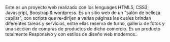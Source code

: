 Este es un proyecto web realizado con los lenguages HTML5, CSS3, Javascript, Boostrap & wordpress. Es un sitio web de un "salón de belleza capilar", con scripts que re-dirijen a varias páginas las cuales brindan
diferentes tareas y servicios, entre ellas reserva de turno, galleria de fotos y una seccion de compras de productos de dicho comercio.
Es un producto totalmente Responsivo y con estilos de diseño web modernos..
